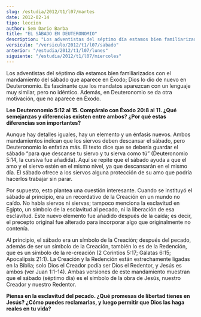```yaml
---
slug: /estudia/2012/t1/l07/martes
date: 2012-02-14
tipo: leccion
author: Sem Dario Barba
title: "EL SÁBADO EN DEUTERONOMIO"
description: "Los adventistas del séptimo día estamos bien familiarizados con el mandamiento  del sábado que aparece en Éxodo; Dios lo dio de nuevo en Deuteronomio. Es  fascinante que los mandatos aparezcan con un lenguaje muy similar, pero no  idéntico. Además, en Deuteronomio se da otra m..."
versiculo: "/versiculo/2012/t1/l07/sabado"
anterior: "/estudia/2012/t1/l07/lunes"
siguiente: "/estudia/2012/t1/l07/miercoles"
---
```


Los adventistas del séptimo día estamos bien familiarizados con el mandamiento del sábado que aparece en Éxodo; Dios lo dio de nuevo en Deuteronomio. Es fascinante que los mandatos aparezcan con un lenguaje muy similar, pero no idéntico. Además, en Deuteronomio se da otra motivación, que no aparece en Éxodo.

**Lee Deuteronomio 5:12 al 15. Compáralo con Éxodo 20:8 al 11. ¿Qué semejanzas y diferencias existen entre ambos? ¿Por qué estas diferencias son importantes?**

Aunque hay detalles iguales, hay un elemento y un énfasis nuevos. Ambos mandamientos indican que los siervos deben descansar el sábado, pero Deuteronomio lo enfatiza más. El texto dice que se debería guardar el sábado “para que descanse tu siervo y tu sierva como tú” (Deuteronomio 5:14, la cursiva fue añadida). Aquí se repite que el sábado ayuda a que el amo y el siervo estén en el mismo nivel, ya que descansarán en el mismo día. El sábado ofrece a los siervos alguna protección de su amo que podría hacerlos trabajar sin parar.

Por supuesto, esto plantea una cuestión interesante. Cuando se instituyó el sábado al principio, era un recordativo de la Creación en un mundo no caído. No había siervos ni siervas; tampoco menciona la esclavitud en Egipto, un símbolo de la esclavitud al pecado, ni la liberación de esa esclavitud. Este nuevo elemento fue añadido después de la caída; es decir, el precepto original fue alterado para incorporar algo que originalmente no contenía.

Al principio, el sábado era un símbolo de la Creación; después del pecado, además de ser un símbolo de la Creación, también lo es de la Redención, que es un símbolo de la re-creación (2 Corintios 5:17; Gálatas 6:15; Apocalipsis 21:1). La Creación y la Redención están estrechamente ligadas en la Biblia; solo Dios el Creador podía ser Dios el Redentor, y Jesús es ambos (ver Juan 1:1-14). Ambas versiones de este mandamiento muestran que el sábado (séptimo día) es el símbolo de la obra de Jesús, nuestro Creador y nuestro Redentor.

**Piensa en la esclavitud del pecado. ¿Qué promesas de libertad tienes en Jesús? ¿Cómo puedes reclamarlas, y luego permitir que Dios las haga reales en tu vida?**
